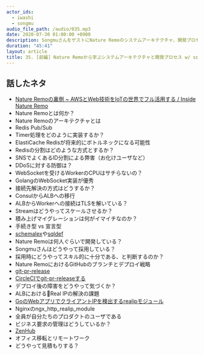 ```yaml
---
actor_ids:
  - iwashi
  - songmu
audio_file_path: /audio/035.mp3
date: 2020-07-30 01:00:00 +0900
description: SongmuさんをゲストにNature Remoのシステムアーキテクチャ、開発プロセスなどついて語っていただいたエピソードです。
duration: "45:41"
layout: article
title: 35. [前編] Nature Remoから学ぶシステムアーキテクチャと開発プロセス w/ songmu
---
```


## 話したネタ

- [Nature Remoの裏側 ~ AWSとWeb技術をIoTの世界でフル活用する / Inside Nature Remo](https://speakerdeck.com/songmu/inside-nature-remo)
- Nature Remoとは何か？
- Nature Remoのアーキテクチャとは
- Redis Pub/Sub
- Timer処理をどのように実装するか？
- ElastiCache Redisが将来的にボトルネックになる可能性
- Redisの分割はどのような方式とするか？
- SNSでよくあるID分割による弊害（お化けユーザなど）
- DDoSに対する防御は？
- WebSocketを受けるWorkerのCPUはサチらないの？
- GolangのWebSocket実装が優秀
- 接続先解決の方式はどうするか？
- ConsulからALBへの移行
- ALBからWorkerへの接続はTLSを解いている？
- Streamはどうやってスケールさせるか？
- 積み上げマイグレーションは何がイマイチなのか？
- 手続き型 vs 宣言型
- [schemalex](https://github.com/schemalex/schemalex)や[sqldef](https://github.com/k0kubun/sqldef)
- Nature Remoは何人ぐらいで開発している？
- Songmuさんはどうやって採用している？
- 採用時にどうやってスキル的に十分である、と判断するのか？
- Nature RemoにおけるGitHubのブランチとデプロイ戦略
- [git-pr-release](https://github.com/x-motemen/git-pr-release)
- [CircleCIでgit-pr-releaseする](https://songmu.jp/riji/entry/2019-07-28-circleci-git-pr-release.html)
- デプロイ後の障害をどうやって気づくか？
- ALBにおけるReal IPの解決の課題
- [GoのWebアプリでクライアントIPを検出するrealipモジュール](https://songmu.jp/riji/entry/2020-04-24-realip.html)
- Nginxのngx_http_realip_module
- 全員が自分たちのプロダクトのユーザである
- ビジネス要求の管理はどうしているか？
- [ZenHub](https://www.zenhub.com/)
- オフィス移転とリモートワーク
- どうやって見積もりする？